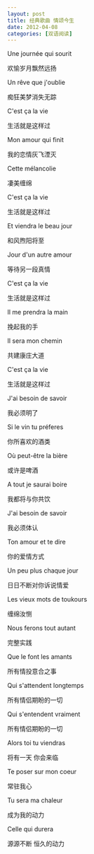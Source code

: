 ```yaml
---
layout: post
title: 经典歌曲 情颂今生
date: 2012-04-08
categories: [双语阅读]  
---
```


Une journée qui sourit

欢愉岁月飘然远扬

Un rêve que j'oublie

痴狂美梦消失无踪

C'est ça la vie

生活就是这样过

Mon amour qui finit

我的恋情灰飞湮灭

Cette mélancolie

凄美缠绵

C'est ça la vie

生活就是这样过

Et viendra le beau jour

和风煦阳将至

Jour d'un autre amour

等待另一段真情

C'est ça la vie

生活就是这样过

Il me prendra la main

挽起我的手

Il sera mon chemin

共建康庄大道

C'est ça la vie

生活就是这样过

J'ai besoin de savoir

我必须明了

Si le vin tu préferes

你所喜欢的酒类

Où peut-être la bière

或许是啤酒

A tout je saurai boire

我都将与你共饮

J'ai besoin de savoir

我必须体认

Ton amour et te dire

你的爱情方式

Un peu plus chaque jour

日日不断对你诉说情爱

Les vieux mots de toukours

缠绵汝恻

Nous ferons tout autant

完整实践

Que le font les amants

所有情投意合之事

Qui s'attendent longtemps

所有情侣期盼的一切

Qui s'entendent vraiment

所有情侣期盼的一切

Alors toi tu viendras

将有一天 你会来临

Te poser sur mon coeur

常驻我心

Tu sera ma chaleur

成为我的动力

Celle qui durera

源源不断 恒久的动力
